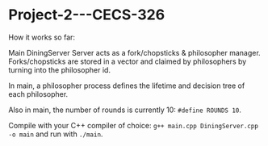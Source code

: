 # Project-2---CECS-326


How it works so far:

Main DiningServer Server acts as a fork/chopsticks & philosopher manager.
Forks/chopsticks are stored in a vector and claimed by philosophers by turning into the philosopher id.

In main, a philosopher process defines the lifetime and decision tree of each philosopher.

Also in main, the number of rounds is currently 10: `#define ROUNDS 10`.

Compile with your C++ compiler of choice: `g++ main.cpp DiningServer.cpp -o main` and run with `./main`.
